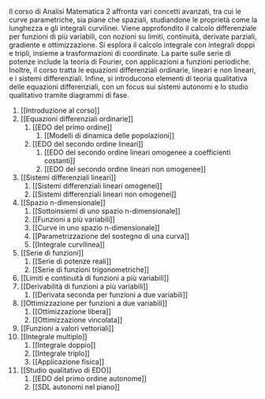 Il corso di Analisi Matematica 2 affronta vari concetti avanzati, tra cui le curve parametriche, sia piane che spaziali, studiandone le proprietà come la lunghezza e gli integrali curvilinei. Viene approfondito il calcolo differenziale per funzioni di più variabili, con nozioni su limiti, continuità, derivate parziali, gradiente e ottimizzazione. Si esplora il calcolo integrale con integrali doppi e tripli, insieme a trasformazioni di coordinate. La parte sulle serie di potenze include la teoria di Fourier, con applicazioni a funzioni periodiche. Inoltre, il corso tratta le equazioni differenziali ordinarie, lineari e non lineari, e i sistemi differenziali. Infine, si introducono elementi di teoria qualitativa delle equazioni differenziali, con un focus sui sistemi autonomi e lo studio qualitativo tramite diagrammi di fase.

1. [[Introduzione al corso]]
2. [[Equazioni differenziali ordinarie]]
	1. [[EDO del primo ordine]]
		1. [[Modelli di dinamica delle popolazioni]]
	2. [[EDO del secondo ordine lineari]]
		1. [[EDO del secondo ordine lineari omogenee a coefficienti costanti]]
		2. [[EDO del secondo ordine lineari non omogenee]]
3. [[Sistemi differenziali lineari]]
	1. [[Sistemi differenziali lineari omogenei]]
	2. [[Sistemi differenziali lineari non omogenei]]
4. [[Spazio n-dimensionale]]
	1. [[Sottoinsiemi di uno spazio n-dimensionale]]
	2. [[Funzioni a più variabili]]
	3. [[Curve in uno spazio n-dimensionale]]
	4. [[Parametrizzazione del sostegno di una curva]]
	5. [[Integrale curvilinea]]
5. [[Serie di funzioni]]
	1. [[Serie di potenze reali]] 
	2. [[Serie di funzioni trigonometriche]]
6. [[Limiti e continuità di funzioni a più variabili]]
7. [[Derivabilità di funzioni a più variabili]]
	1. [[Derivata seconda per funzioni a due variabili]]
8. [[Ottimizzazione per funzioni a due variabili]]
	1. [[Ottimizzazione libera]]
	2. [[Ottimizzazione vincolata]]
9. [[Funzioni a valori vettoriali]]
10. [[Integrale multiplo]]
	1. [[Integrale doppio]]
	2. [[Integrale triplo]]
	3. [[Applicazione fisica]]
11. [[Studio qualitativo di EDO]]
	1. [[EDO del primo ordine autonome]]
	2. [[SDL autonomi nel piano]]
